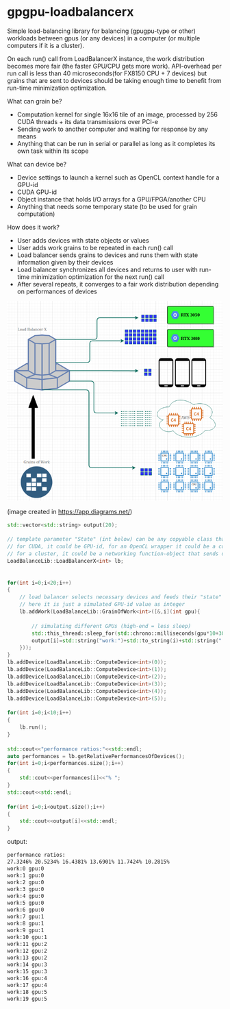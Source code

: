 # gpgpu-loadbalancerx
Simple load-balancing library for balancing (gpugpu-type or other) workloads between gpus (or any devices) in a computer (or multiple computers if it is a cluster). 

On each run() call from LoadBalancerX instance, the work distribution becomes more fair (the faster GPU/CPU gets more work). API-overhead per run call is less than 40 microseconds(for FX8150 CPU + 7 devices) but grains that are sent to devices should be taking enough time to benefit from run-time minimization optimization. 
	
What can grain be?
- Computation kernel for single 16x16 tile of an image, processed by 256 CUDA threads + its data transmissions over PCI-e
- Sending work to another computer and waiting for response by any means
- Anything that can be run in serial or parallel as long as it completes its own task within its scope
	
What can device be?
- Device settings to launch a kernel such as OpenCL context handle for a GPU-id
- CUDA GPU-id
- Object instance that holds I/O arrays for a GPU/FPGA/another CPU
- Anything that needs some temporary state (to be used for grain computation)

How does it work?
- User adds devices with state objects or values
- User adds work grains to be repeated in each run() call
- Load balancer sends grains to devices and runs them with state information given by their devices
- Load balancer synchronizes all devices and returns to user with run-time minimization optimization for the next run() call
- After several repeats, it converges to a fair work distribution depending on performances of devices

![work](https://github.com/tugrul512bit/gpgpu-loadbalancerx/blob/main/canvas.png)

(image created in https://app.diagrams.net/)

```C++
std::vector<std::string> output(20);

// template parameter "State" (int below) can be any copyable class that contains any device-specific setting data such as GPU-identification for launching kernels
// for CUDA, it could be GPU-id, for an OpenCL wrapper it could be a context handle (created for each GPU) of a GPU
// for a cluster, it could be a networking function-object that sends data to other computers
LoadBalanceLib::LoadBalancerX<int> lb;


for(int i=0;i<20;i++)
{
	// load balancer selects necessary devices and feeds their "state" data to the selected work grain 
	// here it is just a simulated GPU-id value as integer
	lb.addWork(LoadBalanceLib::GrainOfWork<int>([&,i](int gpu){

		// simulating different GPUs (high-end = less sleep)
		std::this_thread::sleep_for(std::chrono::milliseconds(gpu*10+30));
		output[i]=std::string("work:")+std::to_string(i)+std::string(" gpu:")+std::to_string(gpu);
	}));
}
lb.addDevice(LoadBalanceLib::ComputeDevice<int>(0));
lb.addDevice(LoadBalanceLib::ComputeDevice<int>(1));
lb.addDevice(LoadBalanceLib::ComputeDevice<int>(2));
lb.addDevice(LoadBalanceLib::ComputeDevice<int>(3));
lb.addDevice(LoadBalanceLib::ComputeDevice<int>(4));
lb.addDevice(LoadBalanceLib::ComputeDevice<int>(5));

for(int i=0;i<10;i++)
{
	lb.run();
}

std::cout<<"performance ratios:"<<std::endl;
auto performances = lb.getRelativePerformancesOfDevices();
for(int i=0;i<performances.size();i++)
{
	std::cout<<performances[i]<<"% ";
}
std::cout<<std::endl;

for(int i=0;i<output.size();i++)
{
	std::cout<<output[i]<<std::endl;
}
```

output:

```
performance ratios:
27.3246% 20.5234% 16.4381% 13.6901% 11.7424% 10.2815% 
work:0 gpu:0
work:1 gpu:0
work:2 gpu:0
work:3 gpu:0
work:4 gpu:0
work:5 gpu:0
work:6 gpu:0
work:7 gpu:1
work:8 gpu:1
work:9 gpu:1
work:10 gpu:1
work:11 gpu:2
work:12 gpu:2
work:13 gpu:2
work:14 gpu:3
work:15 gpu:3
work:16 gpu:4
work:17 gpu:4
work:18 gpu:5
work:19 gpu:5

```

